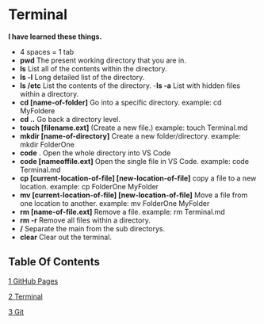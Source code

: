 # Terminal

**I have learned these things.**

- 4 spaces = 1 tab
- **pwd** The present working directory that you are in.
- **ls** List all of the contents within the directory.
- **ls -l** Long detailed list of the directory.
- **ls /etc** List the contents of the directory.
-**ls -a** List with hidden files within a directory.
- **cd [name-of-folder]** Go into a specific directory. example: cd MyFoldere
- **cd ..** Go back a directory level.
- **touch [filename.ext]** (Create a new file.) example: touch Terminal.md
- **mkdir [name-of-directory]** Create a new folder/directory. example: mkdir FolderOne
- **code** . Open the whole directory into VS Code
- **code [nameoffile.ext]** Open the single file in VS Code. example: code Terminal.md
- **cp [current-location-of-file] [new-location-of-file]** copy a file to a new location. example: cp FolderOne MyFolder
- **mv [current-location-of-file] [new-location-of-file]** Move a file from one location to another. example: mv FolderOne MyFolder
- **rm [name-of-file.ext]** Remove a file. example: rm Terminal.md
- **rm -r** Remove all files within a directory.
- **/** Separate the main from the sub directorys.
- **clear** Clear out the terminal.

## Table Of Contents

[1 GitHub Pages](https://github.com/harfrancois/Reading-notes)

[2 Terminal](./termilal.md)

[3 Git](./git.md)